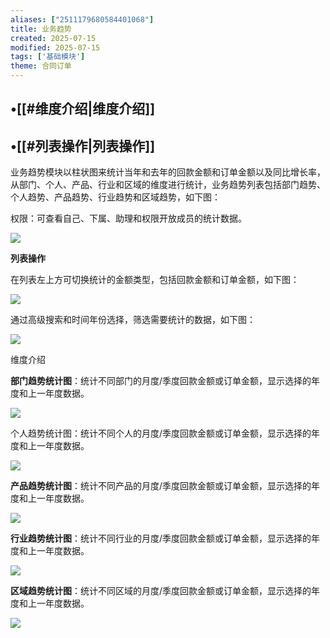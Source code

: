 ```yaml
---
aliases: ["2511179680584401068"]
title: 业务趋势
created: 2025-07-15
modified: 2025-07-15
tags: ['基础模块']
theme: 合同订单
---
```


## •[[#维度介绍|维度介绍]]

## •[[#列表操作|列表操作]]

业务趋势模块以柱状图来统计当年和去年的回款金额和订单金额以及同比增长率，从部门、个人、产品、行业和区域的维度进行统计，业务趋势列表包括部门趋势、个人趋势、产品趋势、行业趋势和区域趋势，如下图：

权限：可查看自己、下属、助理和权限开放成员的统计数据。

![](8cc83ab159b94b006e0fb2aa1f947e27.jpg)

**列表操作**

在列表左上方可切换统计的金额类型，包括回款金额和订单金额，如下图：

![](5d86133275de81a9738b244fbf763548.jpg)

通过高级搜索和时间年份选择，筛选需要统计的数据，如下图：

![](75ca75930c81ca2c9cfa19ff3b34245f.jpg)

维度介绍

**部门趋势统计图**：统计不同部门的月度/季度回款金额或订单金额，显示选择的年度和上一年度数据。

![](2dd236868561d535573316d14f4fe1b7.jpg)

个人趋势统计图：统计不同个人的月度/季度回款金额或订单金额，显示选择的年度和上一年度数据。

![](2ff2054a3368d4dd01f1eb3b9f97763e.jpg)

**产品趋势统计图**：统计不同产品的月度/季度回款金额或订单金额，显示选择的年度和上一年度数据。

![](6824236c49112119e2781a9f06bab0b5.jpg)

**行业趋势统计图**：统计不同行业的月度/季度回款金额或订单金额，显示选择的年度和上一年度数据。

![](f1fa61d84303fe17877a3bc229e9b18a.jpg)

**区域趋势统计图**：统计不同区域的月度/季度回款金额或订单金额，显示选择的年度和上一年度数据。

![](1f34ca51ef7638d1029bd64a341cec38.jpg)